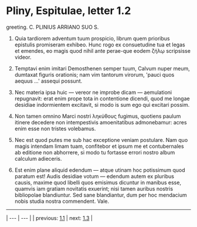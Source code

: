 # Pliny, Espitulae, letter 1.2

greeting. C. PLINIUS <MATURO> ARRIANO SUO S.



1. Quia tardiorem adventum tuum prospicio, librum quem prioribus epistulis promiseram exhibeo. Hunc rogo ex consuetudine tua et legas et emendes, eo magis quod nihil ante perae-que eodem ζήλῳ scripsisse videor.



2. Temptavi enim imitari Demosthenen semper tuum, Calvum nuper meum, dumtaxat figuris orationis; nam vim tantorum virorum, 'pauci quos aequus ...' assequi possunt.



3. Nec materia ipsa huic — vereor ne improbe dicam — aemulationi repugnavit: erat enim prope tota in contentione dicendi, quod me longae desidiae indormientem excitavit, si modo is sum ego qui excitari possim.



4. Non tamen omnino Marci nostri ληκύθους fugimus, quotiens paulum itinere decedere non intempestivis amoenitatibus admonebamur: acres enim esse non tristes volebamus.



5. Nec est quod putes me sub hac exceptione veniam postulare. Nam quo magis intendam limam tuam, confitebor et ipsum me et contubernales ab editione non abhorrere, si modo tu fortasse errori nostro album calculum adieceris.



6. Est enim plane aliquid edendum — atque utinam hoc potissimum quod paratum est! Audis desidiae votum — edendum autem ex pluribus causis, maxime quod libelli quos emisimus dicuntur in manibus esse, quamvis iam gratiam novitatis exuerint; nisi tamen auribus nostris bibliopolae blandiuntur. Sed sane blandiantur, dum per hoc mendacium nobis studia nostra commendent. Vale.



---

| --- | --- |
| previous: [1.1](../1.1/) | next: [1.3](../1.3/) |